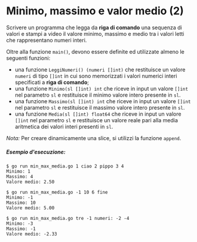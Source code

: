 # Minimo, massimo e valor medio (2)

Scrivere un programma che legga da **riga di comando** una sequenza di valori e stampi a video il valore minimo, massimo e medio tra i valori letti che rappresentano numeri interi.

Oltre alla funzione `main()`, devono essere definite ed utilizzate almeno le seguenti funzioni:
* una funzione `LeggiNumeri() (numeri []int)` che restituisce un valore `numeri` di tipo `[]int` in cui sono memorizzati i valori numerici interi specificati a **riga di comando**;
* una funzione `Minimo(sl []int) int` che riceve in input un valore `[]int` nel parametro `sl` e restituisce il minimo valore intero presente in `sl`.
* una funzione `Massimo(sl []int) int` che riceve in input un valore `[]int` nel parametro `sl` e restituisce il massimo valore intero presente in `sl`.
* una funzione `Media(sl []int) float64` che riceve in input un valore `[]int` nel parametro `sl` e restituisce un valore reale pari alla media aritmetica dei valori interi presenti in `sl`.

*Nota:* Per creare dinamicamente una slice, si utilizzi la funzione `append`.

##### Esempio d'esecuzione:

```text
$ go run min_max_media.go 1 ciao 2 pippo 3 4
Minimo: 1
Massimo: 4
Valore medio: 2.50

$ go run min_max_media.go -1 10 6 fine
Minimo: -1
Massimo: 10
Valore medio: 5.00

$ go run min_max_media.go tre -1 numeri: -2 -4
Minimo: -3
Massimo: -1
Valore medio: -2.33
```